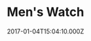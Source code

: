 ---
title: Men's Watch
date: 2017-01-04T15:04:10.000Z
price: 65
sales_price: 
categories: ["Accessories"]
image: ["/img/uploads/2017/12/elegant.jpg"]
---